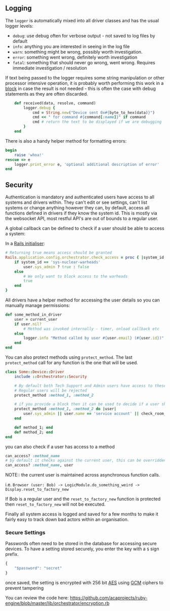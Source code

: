 
## Logging

The `logger` is automatically mixed into all driver classes and has the usual logger levels:
* `debug`: use debug often for verbose output - not saved to log files by default
* `info`: anything you are interested in seeing in the log file
* `warn`: something might be wrong, possibly worth investigation.
* `error`: something went wrong, definitely worth investigation
* `fatal`: something that should never go wrong, went wrong. Requires immediate investigation / resolution

If text being passed to the logger requires some string manipulation or other processor intensive operation, it is probably worth performing this work in a [block](http://www.eriktrautman.com/posts/ruby-explained-blocks-procs-and-lambdas-aka-closures) in case the result is not needed - this is often the case with debug statements as they are often discarded.

```ruby
    def received(data, resolve, command)
        logger.debug {
            cmd = String.new("Device sent 0x#{byte_to_hex(data)}")
            cmd << " for command #{command[:name]}" if command
            cmd # return the text to be displayed if we are debugging
        }
    end
```

There is also a handy helper method for formatting errors:

```ruby
begin
    raise 'whoa!'
rescue => e
    logger.print_error e, 'optional additional description of error'
end
```

## Security

Authentication is mandatory and authenticated users have access to all systems and drivers within. They can't edit or see settings, can't list systems or change anything however they can, by default, access all functions defined in drivers if they know the system id. This is mostly via the websocket API, most restful API's are out of bounds to a regular user.

A global callback can be defined to check if a user should be able to access a system:

In a [Rails initialiser](http://guides.rubyonrails.org/configuring.html#using-initializer-files):
```ruby
# Returning true means access should be granted
Rails.application.config.orchestrator.check_access = proc { |system_id, user|
    if system_id == 'sys-nuclear-warheads'
        user.sys_admin ? true : false
    else
        # We only want to block access to the warheads
        true
    end
}
```

All drivers have a helper method for accessing the user details so you can manually manage permissions:

```ruby
def some_method_in_driver
    user = current_user
    if user.nil?
        # Method was invoked internally - timer, onload callback etc
    else
        logger.info "Method called by user #{user.email} (#{user.id})"
    end
end
```

You can also protect methods using `protect_method`. The last `protect_method` call for any function is the one that will be used.

```ruby
class Some::Device::Driver
    include ::Orchestrator::Security

    # By default both Tech Support and Admin users have access to these methods
    # Regular users will be rejected
    protect_method :method_1, :method_2

    # if you provide a block then it can be used to decide if a user should have access
    protect_method :method_1, :method_2 do |user|
        user.sys_admin || user.name == 'service account' || check_room_bookings(user)
    end

    def method_1; end
    def method_2; end
end
```

you can also check if a user has access to a method

```ruby
can_access? :method_name
# by default it checks against the current user, this can be overridden
can_access? :method_name, user
```

NOTE:: the current user is maintained across asynchronous function calls.

i.e. `Browser (user: Bob) -> LogicModule.do_something_weird -> Display.reset_to_factory_new`

If Bob is a regular user and the `reset_to_factory_new` function is protected then `reset_to_factory_new` will not be executed.

Finally all system access is logged and saved for a few months to make it fairly easy to track down bad actors within an organisation.

### Secure Settings

Passwords often need to be stored in the database for accessing secure devices. To have a setting stored securely, you enter the key with a `$` sign prefix.

```javascript
{
    "$password": "secret"
}
```

once saved, the setting is encrypted with 256 bit [AES](https://en.wikipedia.org/wiki/Advanced_Encryption_Standard) using [GCM](https://en.wikipedia.org/wiki/Galois/Counter_Mode) ciphers to prevent tampering

You can review the code here: https://github.com/acaprojects/ruby-engine/blob/master/lib/orchestrator/encryption.rb